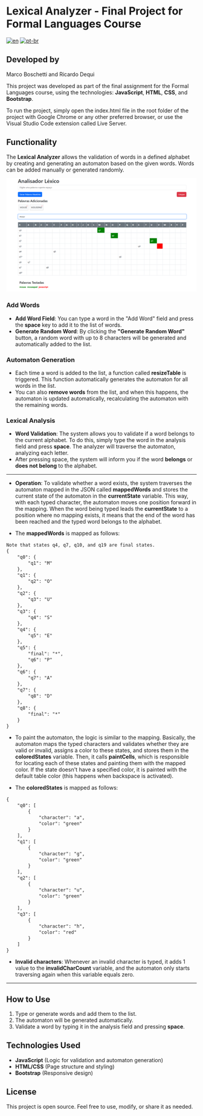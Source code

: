 # Lexical Analyzer - Final Project for Formal Languages Course
[![en](https://img.shields.io/badge/lang-en-red.svg)](https://github.com/MarcoBosc/analisador-lexico/blob/main/README.en.md)
[![pt-br](https://img.shields.io/badge/lang-pt--br-green.svg)](https://github.com/MarcoBosc/analisador-lexico/blob/main/README.md)


## Developed by
Marco Boschetti and Ricardo Dequi

This project was developed as part of the final assignment for the Formal Languages course, using the technologies: **JavaScript**, **HTML**, **CSS**, and **Bootstrap**.

To run the project, simply open the index.html file in the root folder of the project with Google Chrome or any other preferred browser, or use the Visual Studio Code extension called Live Server.

## Functionality

The **Lexical Analyzer** allows the validation of words in a defined alphabet by creating and generating an automaton based on the given words. Words can be added manually or generated randomly.

![Screenshot](https://github.com/MarcoBosc/analisador-lexico/blob/main/screenshot.png)

### Add Words

- **Add Word Field**: You can type a word in the "Add Word" field and press the **space** key to add it to the list of words.
- **Generate Random Word**: By clicking the **"Generate Random Word"** button, a random word with up to 8 characters will be generated and automatically added to the list.

### Automaton Generation

- Each time a word is added to the list, a function called **resizeTable** is triggered. This function automatically generates the automaton for all words in the list.
- You can also **remove words** from the list, and when this happens, the automaton is updated automatically, recalculating the automaton with the remaining words.

### Lexical Analysis

- **Word Validation**: The system allows you to validate if a word belongs to the current alphabet. To do this, simply type the word in the analysis field and press **space**. The analyzer will traverse the automaton, analyzing each letter.
- After pressing space, the system will inform you if the word **belongs** or **does not belong** to the alphabet.

---

- **Operation**: To validate whether a word exists, the system traverses the automaton mapped in the JSON called **mappedWords** and stores the current state of the automaton in the **currentState** variable. This way, with each typed character, the automaton moves one position forward in the mapping. When the word being typed leads the **currentState** to a position where no mapping exists, it means that the end of the word has been reached and the typed word belongs to the alphabet.

- The **mappedWords** is mapped as follows:

```
Note that states q4, q7, q10, and q19 are final states.
{
    "q0": {
        "q1": "M"
    },
    "q1": {
        "q2": "O"
    },
    "q2": {
        "q3": "U"
    },
    "q3": {
        "q4": "S"
    },
    "q4": {
        "q5": "E"
    },
    "q5": {
        "final": "*",
        "q6": "P"
    },
    "q6": {
        "q7": "A"
    },
    "q7": {
        "q8": "D"
    },
    "q8": {
        "final": "*"
    }
}
```

- To paint the automaton, the logic is similar to the mapping. Basically, the automaton maps the typed characters and validates whether they are valid or invalid, assigns a color to these states, and stores them in the **coloredStates** variable. Then, it calls **paintCells**, which is responsible for locating each of these states and painting them with the mapped color. If the state doesn't have a specified color, it is painted with the default table color (this happens when backspace is activated).

- The **coloredStates** is mapped as follows:

```
{
    "q0": [
        {
            "character": "a",
            "color": "green"
        }
    ],
    "q1": [
        {
            "character": "g",
            "color": "green"
        }
    ],
    "q2": [
        {
            "character": "u",
            "color": "green"
        }
    ],
    "q3": [
        {
            "character": "h",
            "color": "red"
        }
    ]
}
```

- **Invalid characters**: Whenever an invalid character is typed, it adds 1 value to the **invalidCharCount** variable, and the automaton only starts traversing again when this variable equals zero.

---

## How to Use

1. Type or generate words and add them to the list.
2. The automaton will be generated automatically.
3. Validate a word by typing it in the analysis field and pressing **space**.

## Technologies Used

- **JavaScript** (Logic for validation and automaton generation)
- **HTML/CSS** (Page structure and styling)
- **Bootstrap** (Responsive design)
  
## License

This project is open source. Feel free to use, modify, or share it as needed.
